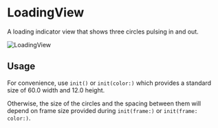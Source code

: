 # LoadingView
A loading indicator view that shows three circles pulsing in and out.

![LoadingView](http://crushapps.com/m/loadingview.gif)

## Usage
For convenience, use `init()` or `init(color:)` which provides a standard size of 60.0 width and 12.0 height.

Otherwise, the size of the circles and the spacing between them will depend on frame size provided during `init(frame:)` or `init(frame: color:)`.
